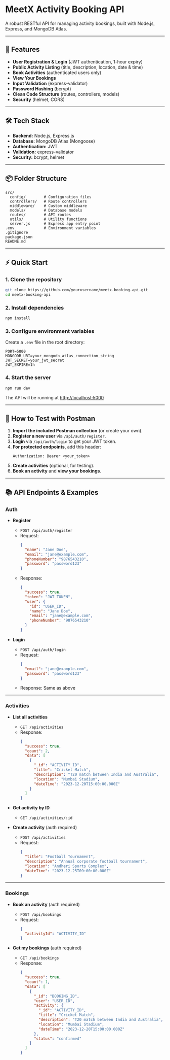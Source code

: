 # MeetX Activity Booking API

A robust RESTful API for managing activity bookings, built with Node.js, Express, and MongoDB Atlas.

---

## 🚀 Features

- **User Registration & Login** (JWT authentication, 1-hour expiry)
- **Public Activity Listing** (title, description, location, date & time)
- **Book Activities** (authenticated users only)
- **View Your Bookings**
- **Input Validation** (express-validator)
- **Password Hashing** (bcrypt)
- **Clean Code Structure** (routes, controllers, models)
- **Security** (helmet, CORS)

---

## 🛠️ Tech Stack

- **Backend:** Node.js, Express.js
- **Database:** MongoDB Atlas (Mongoose)
- **Authentication:** JWT
- **Validation:** express-validator
- **Security:** bcrypt, helmet

---

## 📦 Folder Structure

```
src/
  config/        # Configuration files
  controllers/   # Route controllers
  middleware/    # Custom middleware
  models/        # Database models
  routes/        # API routes
  utils/         # Utility functions
  server.js      # Express app entry point
.env             # Environment variables
.gitignore
package.json
README.md
```

---

## ⚡ Quick Start

### 1. Clone the repository

```bash
git clone https://github.com/yourusername/meetx-booking-api.git
cd meetx-booking-api
```

### 2. Install dependencies

```bash
npm install
```

### 3. Configure environment variables

Create a `.env` file in the root directory:

```
PORT=5000
MONGODB_URI=your_mongodb_atlas_connection_string
JWT_SECRET=your_jwt_secret
JWT_EXPIRE=1h
```

### 4. Start the server

```bash
npm run dev
```

The API will be running at [http://localhost:5000](http://localhost:5000)

---

## 🧪 How to Test with Postman

1. **Import the included Postman collection** (or create your own).
2. **Register a new user** via `/api/auth/register`.
3. **Login** via `/api/auth/login` to get your JWT token.
4. **For protected endpoints**, add this header:
   ```
   Authorization: Bearer <your_token>
   ```
5. **Create activities** (optional, for testing).
6. **Book an activity** and **view your bookings**.

---

## 📚 API Endpoints & Examples

### Auth

- **Register**
  - `POST /api/auth/register`
  - Request:
    ```json
    {
      "name": "Jane Doe",
      "email": "jane@example.com",
      "phoneNumber": "9876543210",
      "password": "password123"
    }
    ```
  - Response:
    ```json
    {
      "success": true,
      "token": "JWT_TOKEN",
      "user": {
        "id": "USER_ID",
        "name": "Jane Doe",
        "email": "jane@example.com",
        "phoneNumber": "9876543210"
      }
    }
    ```

- **Login**
  - `POST /api/auth/login`
  - Request:
    ```json
    {
      "email": "jane@example.com",
      "password": "password123"
    }
    ```
  - Response: Same as above

---

### Activities

- **List all activities**
  - `GET /api/activities`
  - Response:
    ```json
    {
      "success": true,
      "count": 2,
      "data": [
        {
          "_id": "ACTIVITY_ID",
          "title": "Cricket Match",
          "description": "T20 match between India and Australia",
          "location": "Mumbai Stadium",
          "dateTime": "2023-12-20T15:00:00.000Z"
        }
      ]
    }
    ```

- **Get activity by ID**
  - `GET /api/activities/:id`

- **Create activity** (auth required)
  - `POST /api/activities`
  - Request:
    ```json
    {
      "title": "Football Tournament",
      "description": "Annual corporate football tournament",
      "location": "Andheri Sports Complex",
      "dateTime": "2023-12-25T09:00:00.000Z"
    }
    ```

---

### Bookings

- **Book an activity** (auth required)
  - `POST /api/bookings`
  - Request:
    ```json
    {
      "activityId": "ACTIVITY_ID"
    }
    ```

- **Get my bookings** (auth required)
  - `GET /api/bookings`
  - Response:
    ```json
    {
      "success": true,
      "count": 1,
      "data": [
        {
          "_id": "BOOKING_ID",
          "user": "USER_ID",
          "activity": {
            "_id": "ACTIVITY_ID",
            "title": "Cricket Match",
            "description": "T20 match between India and Australia",
            "location": "Mumbai Stadium",
            "dateTime": "2023-12-20T15:00:00.000Z"
          },
          "status": "confirmed"
        }
      ]
    }
    ```
